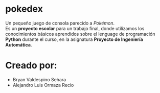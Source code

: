 # pokedex
Un pequeño juego de consola parecido a *Pokémon*.\
Es un **proyecto escolar** para un trabajo final, donde utilizamos los conocimientos básicos aprendidos sobre el lenguage de programación **Python** durante el curso, en la asignatura **Proyecto de Ingeniería Automática**.

# Creado por:
- Bryan Valdespino Sehara 
- Alejandro Luis Ormaza Recio
